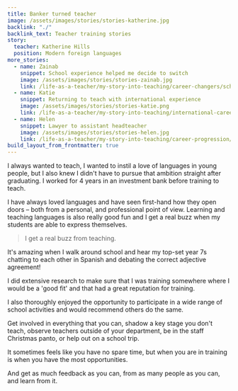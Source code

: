 ```yaml
---
title: Banker turned teacher
image: /assets/images/stories/stories-katherine.jpg
backlink: "./"
backlink_text: Teacher training stories
story:
  teacher: Katherine Hills
  position: Modern foreign languages
more_stories:
  - name: Zainab
    snippet: School experience helped me decide to switch
    image: /assets/images/stories/stories-zainab.jpg
    link: /life-as-a-teacher/my-story-into-teaching/career-changers/school-experience-helped-me-decide-to-switch
  - name: Katie
    snippet: Returning to teach with international experience
    image: /assets/images/stories/stories-katie.png
    link: /life-as-a-teacher/my-story-into-teaching/international-career-changers/returning-to-teaching-with-international-experience
  - name: Helen
    snippet: Lawyer to assistant headteacher
    image: /assets/images/stories/stories-helen.jpg
    link: /life-as-a-teacher/my-story-into-teaching/career-progression/lawyer-to-assistant-teacher
build_layout_from_frontmatter: true
---
```


I always wanted to teach, I wanted to instil a love of languages in young people, but I also knew I didn't have to pursue that ambition straight after graduating. I worked for 4 years in an investment bank before training to teach.

I have always loved languages and have seen first-hand how they open doors – both from a personal, and professional point of view. Learning and teaching languages is also really good fun and I get a real buzz when my students are able to express themselves.

> I get a real buzz from teaching.

It's amazing when I walk around school and hear my top-set year 7s chatting to each other in Spanish and debating the correct adjective agreement!

I did extensive research to make sure that I was training somewhere where I would be a 'good fit' and that had a great reputation for training.

I also thoroughly enjoyed the opportunity to participate in a wide range of school activities and would recommend others do the same.

Get involved in everything that you can, shadow a key stage you don't teach, observe teachers outside of your department, be in the staff Christmas panto, or help out on a school trip.

It sometimes feels like you have no spare time, but when you are in training is when you have the most opportunities.

And get as much feedback as you can, from as many people as you can, and learn from it.
